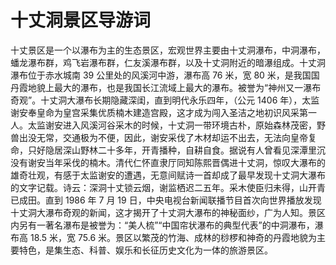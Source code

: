 # 十丈洞景区导游词  
十丈景区是一个以瀑布为主的生态景区，宏观世界主要由十丈洞瀑布，中洞瀑布，蟠龙瀑布群，鸡飞岩瀑布群，仁友溪瀑布群，以及十丈洞附近的暗瀑组成。十丈洞瀑布位于赤水城南 39 公里处的风溪河中游，瀑布高 76 米，宽 80 米，是我国国丹霞地貌上最大的瀑布，也是我国长江流域上最大的瀑布。被誉为“神州又一瀑布奇观”。十丈洞大瀑布长期隐藏深闺，直到明代永乐四年，（公元 1406 年），太监谢安奉皇命为皇宫采集优质楠木建造宫殿，这才成为闯入圣洁之地初识风采第一人。太监谢安进入风溪河谷采木的时候，十丈洞一带环境古朴，原始森林茂密，野兽出没无常，交通极为不便，因此，谢安采伐了木材却运不出去，无法向皇帝复命，只好隐居深山野林二十多年，开青播种，自耕自食。据说有人曾看见深潭里沉没有谢安当年采伐的楠木。清代仁怀直隶厅同知陈熙晋偶进十丈洞，惊叹大瀑布的雄奇壮观，有感于太监谢安的遭遇，无意间赋诗一首却成了最早发现十丈洞大瀑布的文字记载。诗云：深洞十丈锁云烟，谢监栖迟二五年。采木使臣归未得，山开青已成田。直到 1986 年 7 月 19 日，中央电视台新闻联播节目首次向世界播放发现十丈洞大瀑布奇观的新闻，这才揭开了十丈洞大瀑布的神秘面纱，广为人知。景区内另有一著名瀑布是被誉为：“美人梳”“中国帘状瀑布的典型代表”的中洞瀑布，瀑布高 18.5 米，宽 75.6 米。景区以繁茂的竹海、成林的桫椤和神奇的丹霞地貌为主要特色，是集生态、科普、娱乐和长征历史文化为一体的旅游景区。  

